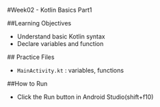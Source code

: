 \#Week02 - Kotlin Basics Part1



\##Learning Objectives 

* Understand basic Kotlin syntax
* Declare variables and function



\## Practice Files

* `MainActivity.kt` : variables, functions



\##How to Run

* Click the Run button in Android Studio(shift+f10)
